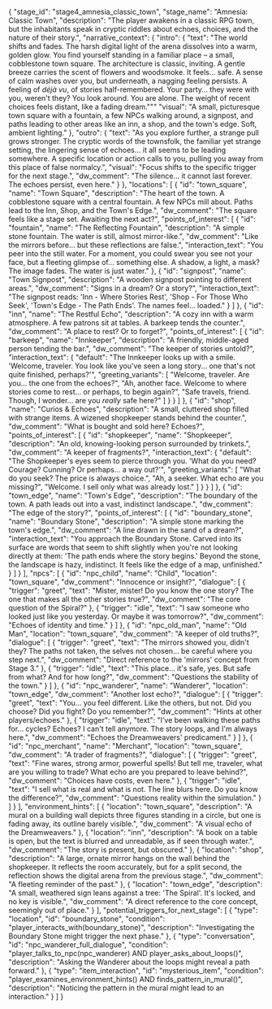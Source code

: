 {
  "stage_id": "stage4_amnesia_classic_town",
  "stage_name": "Amnesia: Classic Town",
  "description": "The player awakens in a classic RPG town, but the inhabitants speak in cryptic riddles about echoes, choices, and the nature of their story.",
  "narrative_context": {
    "intro": {
      "text": "The world shifts and fades. The harsh digital light of the arena dissolves into a warm, golden glow. You find yourself standing in a familiar place – a small, cobblestone town square. The architecture is classic, inviting. A gentle breeze carries the scent of flowers and woodsmoke. It feels... safe. A sense of calm washes over you, but underneath, a nagging feeling persists. A feeling of *déjà vu*, of stories half-remembered. Your party... they were with you, weren't they? You look around. You are alone. The weight of recent choices feels distant, like a fading dream."""
      "visual": "A small, picturesque town square with a fountain, a few NPCs walking around, a signpost, and paths leading to other areas like an inn, a shop, and the town's edge. Soft, ambient lighting."
    },
    "outro": {
      "text": "As you explore further, a strange pull grows stronger. The cryptic words of the townsfolk, the familiar yet strange setting, the lingering sense of echoes... it all seems to be leading somewhere. A specific location or action calls to you, pulling you away from this place of false normalcy.",
      "visual": "Focus shifts to the specific trigger for the next stage.",
      "dw_comment": "The silence... it cannot last forever. The echoes persist, even here."
    }
  },
  "locations": [
    {
      "id": "town_square",
      "name": "Town Square",
      "description": "The heart of the town. A cobblestone square with a central fountain. A few NPCs mill about. Paths lead to the Inn, Shop, and the Town's Edge.",
      "dw_comment": "The square feels like a stage set. Awaiting the next act?",
      "points_of_interest": [
        {
          "id": "fountain",
          "name": "The Reflecting Fountain",
          "description": "A simple stone fountain. The water is still, almost mirror-like.",
          "dw_comment": "Like the mirrors before... but these reflections are false.",
          "interaction_text": "You peer into the still water. For a moment, you could swear you see not your face, but a fleeting glimpse of... something else. A shadow, a light, a mask? The image fades. The water is just water."
        },
        {
          "id": "signpost",
          "name": "Town Signpost",
          "description": "A wooden signpost pointing to different areas.",
          "dw_comment": "Signs in a dream? Or a story?",
          "interaction_text": "The signpost reads: 'Inn - Where Stories Rest', 'Shop - For Those Who Seek', 'Town's Edge - The Path Ends'. The names feel... loaded."
        }
      ]
    },
    {
      "id": "inn",
      "name": "The Restful Echo",
      "description": "A cozy inn with a warm atmosphere. A few patrons sit at tables. A barkeep tends the counter.",
      "dw_comment": "A place to rest? Or to forget?",
      "points_of_interest": [
        {
          "id": "barkeep",
          "name": "Innkeeper",
          "description": "A friendly, middle-aged person tending the bar.",
          "dw_comment": "The keeper of stories untold?",
          "interaction_text": {
            "default": "The Innkeeper looks up with a smile. 'Welcome, traveler. You look like you've seen a long story... one that's not quite finished, perhaps?'",
            "greeting_variants": [
              "Welcome, traveler. Are you... the one from the echoes?",
              "Ah, another face. Welcome to where stories come to rest... or perhaps, to begin again?",
              "Safe travels, friend. Though, I wonder... are you *really* safe here?"
            ]
          }
        }
      ]
    },
    {
      "id": "shop",
      "name": "Curios & Echoes",
      "description": "A small, cluttered shop filled with strange items. A wizened shopkeeper stands behind the counter.",
      "dw_comment": "What is bought and sold here? Echoes?",
      "points_of_interest": [
        {
          "id": "shopkeeper",
          "name": "Shopkeeper",
          "description": "An old, knowing-looking person surrounded by trinkets.",
          "dw_comment": "A keeper of fragments?",
          "interaction_text": {
            "default": "The Shopkeeper's eyes seem to pierce through you. 'What do you need? Courage? Cunning? Or perhaps... a way out?'",
            "greeting_variants": [
              "What do you seek? The price is always choice.",
              "Ah, a seeker. What echo are you missing?",
              "Welcome. I sell only what was already lost."
            ]
          }
        }
      ]
    },
    {
      "id": "town_edge",
      "name": "Town's Edge",
      "description": "The boundary of the town. A path leads out into a vast, indistinct landscape.",
      "dw_comment": "The edge of the story?",
      "points_of_interest": [
        {
          "id": "boundary_stone",
          "name": "Boundary Stone",
          "description": "A simple stone marking the town's edge.",
          "dw_comment": "A line drawn in the sand of a dream?",
          "interaction_text": "You approach the Boundary Stone. Carved into its surface are words that seem to shift slightly when you're not looking directly at them: 'The path ends where the story begins.' Beyond the stone, the landscape is hazy, indistinct. It feels like the edge of a map, unfinished."
        }
      ]
    }
  ],
  "npcs": [
    {
      "id": "npc_child",
      "name": "Child",
      "location": "town_square",
      "dw_comment": "Innocence or insight?",
      "dialogue": [
        {
          "trigger": "greet",
          "text": "Mister, mister! Do you know the one story? The one that makes all the other stories true?",
          "dw_comment": "The core question of the Spiral?"
        },
        {
          "trigger": "idle",
          "text": "I saw someone who looked just like you yesterday. Or maybe it was tomorrow?",
          "dw_comment": "Echoes of identity and time."
        }
      ]
    },
    {
      "id": "npc_old_man",
      "name": "Old Man",
      "location": "town_square",
      "dw_comment": "A keeper of old truths?",
      "dialogue": [
        {
          "trigger": "greet",
          "text": "The mirrors showed you, didn't they? The paths not taken, the selves not chosen... be careful where you step next.",
          "dw_comment": "Direct reference to the 'mirrors' concept from Stage 3."
        },
        {
          "trigger": "idle",
          "text": "This place... it's safe, yes. But safe from what? And for how long?",
          "dw_comment": "Questions the stability of the town."
        }
      ]
    },
    {
      "id": "npc_wanderer",
      "name": "Wanderer",
      "location": "town_edge",
      "dw_comment": "Another lost echo?",
      "dialogue": [
        {
          "trigger": "greet",
          "text": "You... you feel different. Like the others, but not. Did you choose? Did you fight? Do you remember?",
          "dw_comment": "Hints at other players/echoes."
        },
        {
          "trigger": "idle",
          "text": "I've been walking these paths for... cycles? Echoes? I can't tell anymore. The story loops, and I'm always here.",
          "dw_comment": "Echoes the Dreamweavers' predicament."
        }
      ]
    },
    {
      "id": "npc_merchant",
      "name": "Merchant",
      "location": "town_square",
      "dw_comment": "A trader of fragments?",
      "dialogue": [
        {
          "trigger": "greet",
          "text": "Fine wares, strong armor, powerful spells! But tell me, traveler, what are you willing to trade? What echo are you prepared to leave behind?",
          "dw_comment": "Choices have costs, even here."
        },
        {
          "trigger": "idle",
          "text": "I sell what is real and what is not. The line blurs here. Do you know the difference?",
          "dw_comment": "Questions reality within the simulation."
        }
      ]
    }
  ],
  "environment_hints": [
    {
      "location": "town_square",
      "description": "A mural on a building wall depicts three figures standing in a circle, but one is fading away, its outline barely visible.",
      "dw_comment": "A visual echo of the Dreamweavers."
    },
    {
      "location": "inn",
      "description": "A book on a table is open, but the text is blurred and unreadable, as if seen through water.",
      "dw_comment": "The story is present, but obscured."
    },
    {
      "location": "shop",
      "description": "A large, ornate mirror hangs on the wall behind the shopkeeper. It reflects the room accurately, but for a split second, the reflection shows the digital arena from the previous stage.",
      "dw_comment": "A fleeting reminder of the past."
    },
    {
      "location": "town_edge",
      "description": "A small, weathered sign leans against a tree: 'The Spiral'. It's locked, and no key is visible.",
      "dw_comment": "A direct reference to the core concept, seemingly out of place."
    }
  ],
  "potential_triggers_for_next_stage": [
    {
      "type": "location",
      "id": "boundary_stone",
      "condition": "player_interacts_with(boundary_stone)",
      "description": "Investigating the Boundary Stone might trigger the next phase."
    },
    {
      "type": "conversation",
      "id": "npc_wanderer_full_dialogue",
      "condition": "player_talks_to_npc(npc_wanderer) AND player_asks_about_loops()",
      "description": "Asking the Wanderer about the loops might reveal a path forward."
    },
    {
      "type": "item_interaction",
      "id": "mysterious_item",
      "condition": "player_examines_environment_hints() AND finds_pattern_in_mural()",
      "description": "Noticing the pattern in the mural might lead to an interaction."
    }
  ]
}
